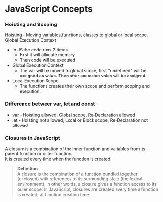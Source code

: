 # JavaScript Concepts

### Hoisting and Scoping

Hoisting - Moving variables,functions, classes to global or local scope.
Global Execution Context
- In JS the code runs 2 times.
  - First it will allocate memory
  - Then code will be executed
- Global Execution Context
  - The var will be moved to global scope, first "undefined" will be assigned as value. Then after execution vales will be assigned.
- Local Execution Scope
  - The functions creates their own scope and perform scoping and execution. 

### Difference betweer var, let and const

-  var - Hoisting allowed, Global scope, Re-Declaration allowed
-  let - Hoisting not allowed, Local or Block scope, Re-Declaration not allowed

### Closures in JavaScript

A closure is a combination of the inner function and variables from its parent function or outer function.  
It is created every time when the function is created.
	
> **Definition**  
A closure is the combination of a function bundled together (enclosed) with references to its surrounding state (the lexical environment).
In other words, a closure gives a function access to its outer scope.
In JavaScript, closures are created every time a function is created, at function creation time.


